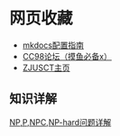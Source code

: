 # 网页收藏

+ [mkdocs配置指南](https://shafish.cn/blog/mkdocs)
+ [CC98论坛（摸鱼必备x）](https://www.cc98.org)
+ [ZJUSCT主页](https://www.zjusct.io/)

## 知识详解

[NP,P,NPC,NP-hard问题详解](http://www.matrix67.com/blog/archives/105)
